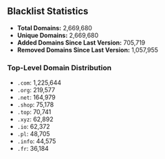 ## Blacklist Statistics

- **Total Domains:** 2,669,680
- **Unique Domains:** 2,669,680
- **Added Domains Since Last Version:** 705,719
- **Removed Domains Since Last Version:** 1,057,955

### Top-Level Domain Distribution

-  `.com`: 1,225,644
-  `.org`: 219,577
-  `.net`: 164,979
-  `.shop`: 75,178
-  `.top`: 70,741
-  `.xyz`: 62,892
-  `.io`: 62,372
-  `.pl`: 48,705
-  `.info`: 44,575
-  `.fr`: 36,184
